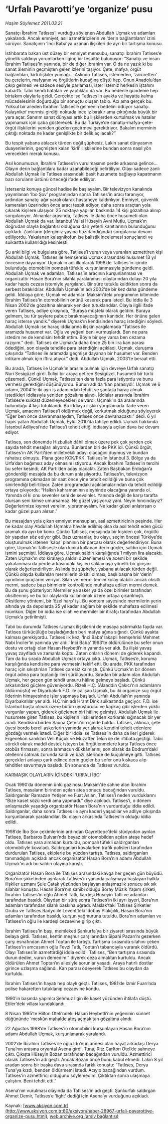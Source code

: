 # ‘Urfalı Pavarotti’ye ‘organize’ pusu

*Haşim Söylemez 2011.03.21*

<font class="agenda2NewsSpot">
 Sanatçı İbrahim Tatlıses’i vurduğu söylenen Abdullah Uçmak ve adamları yakalandı. Ancak emniyet, asıl azmettiricilerin ve ‘derin bağlantıların’ izini sürüyor. Sanatçının ‘İnci Baba’ya uzanan ilişkileri de ayrı bir tartışma konusu.
</font>
<font class="newsDetail">
 <p>
 </p>
 <p class="MsoNormal">
  İstihbarata bakan üst düzey bir emniyet mensubu, sanatçı İbrahim Tatlıses’e yönelik saldırıyı yorumlarken ilginç bir tespitte bulunuyor: “Sanatçı ve insan İbrahim Tatlıses’in yanında, bir de diğer İbrahim var. O da ne yazık ki bu sanat âleminin geçmişten gelen izlerini taşıyor. Çete, mafya, örgüt bağlantıları, kirli ilişkiler yumağı… Aslında Tatlıses, istemeden, ‘zaruretten’ bu çetelerin, mafyanın ve örgütlerin kucağına düştü hep. Onun Anadolu’dan çıkıp gelmesi ve sadece sesiyle parlaması, ister istemiz herkesin iştahını kabarttı. Tabii kendi hataları ve yaptıkları da var. Bu nedenle gündeme hep birtakım olaylarla geldi. Gerçekte ise Tatlıses’in ayakta ve hayatta kalma mücadelesinin doğurduğu bir sonuçtu oluşan tablo. Acı ama gerçek bu. Yoksul bir aileden İbrahim Tatlıses’e gelmenin bedelini ödüyor sanatçı. Kalaşnikof mermisi girdiği noktada ince iz bırakır ama çıktığında büyük bir yara açar. Sanırım sanat dünyası artık bu ilişkilerden kurtulmak ve hatalar yapmamak için çaba gösterecek. Bu da Türkiye’de sanatçı-mafya-çete-örgüt ilişkilerini yeniden gözden geçirmeyi gerektiriyor. Bakalım merminin çıktığı noktada ne kadar genişlikte bir delik açılacak?”
 </p>
 <p class="MsoNormal">
  Bu tespit yabana atılacak türden değil şüphesiz. Lakin sanat dünyasının duayenlerinin, geçmişten kalan ‘kirli’ ilişkilerine bundan sonra nasıl yön verecekleri merak konusu.
 </p>
 <p class="MsoNormal">
  Asıl konumuzun, İbrahim Tatlıses’in vurulmasının perde arkasına gelince... Olayın derin bağlantılara kadar uzanabileceği belirtiliyor. Olayı sadece zanlı Abdullah Uçmak ile Tatlıses arasındaki basit husumete bağlayıp kapatmanın bazı soruların üstünü örteceği ifade ediliyor.
 </p>
 <p class="MsoNormal">
  İsterseniz konuya güncel hadise ile başlayalım. Bir televizyon kanalında yayımlanan ‘İbo Şov’ programından sonra Tatlıses’in aracı taranıyor, ardından sanatçı ağır yaralı olarak hastaneye kaldırılıyor. Emniyet, güvenlik kameraları üzerinden önce aracı tespit ediyor, daha sonra araçtan yola çıkarak kişilere ulaşıyor. 25 noktaya yapılan baskında 14 kişi gözaltına alınıp sorgulanıyor. Alınanlar arasında, Tatlıses ile daha önce husumeti olan Abdullah Uçmak da var. İstanbul Valisi Hüseyin Avni Mutlu, Uçmak’ın doğrudan olayla bağlantısı olduğuna dair yeterli kanıtlarının bulunduğunu açıkladı. Zanlıların (dergimiz yayına hazırlandığında) sorgularına devam ediliyordu. Yakalanan kalaşnikofun ise balistik incelemesi sonuçlandı ve suikastta kullanıldığı kesinleşti.
 </p>
 <p class="MsoNormal">
  Şu anki bilgi ve bulgulara göre, Tatlıses’i vuran veya vuranları azmettiren kişi Abdullah Uçmak. Tatlıses ile hemşehrisi Uçmak arasındaki husumet 13 yıl öncesine dayanıyor. Uçmak’ın adı ilk olarak 1998’de Tatlıses’in içinde bulunduğu otomobilin pompalı tüfekle kurşunlanmasıyla gündeme geldi. Abdullah Uçmak ve adamları, Tatlıses’in aracının kurşunlanması ve organizatör Hasan Bora’nın silahla yaralanması olaylarından dolayı 20 yıla kadar hapis cezası istemiyle yargılandı. Bir süre tutuklu kaldıktan sonra da serbest bırakıldılar. Abdullah Uçmak’ın adı 2002’de bir kez daha gündeme geldi. İddiaya göre, Uçmak ve adamları Maksim’deki programının bitiminde İbrahim Tatlıses’in otomobilinin önünü keserek para istedi. Bu iddia ile 3 Nisan 2002’de gözaltına alınarak yeniden tutuklandılar. Olayla ilgili ifade veren Tatlıses, adliye çıkışında, “Buraya müşteki olarak geldim. Buraya gelmem, bu tür şeylere pabuç bırakmayacağımın kanıtıdır. Her önüne gelen haraç isterse yandık.” diyerek Uçmak’ın kendisinden haraç istediğini söyledi. Abdullah Uçmak ise haraç iddialarına ilişkin yargılamada “Tatlıses ile aramızda husumet var. Oğlu ve yeğeni beni vurmuşlardı. Ben ne para istedim ne de kendisini tehdit ettim. Böyle bir şey varsa ben cezama razıyım.” dedi. Tatlıses de Uçmak’a daha önce 25 bin lira kan parası ödediğini, son olayda tehditle para istendiğini açıkladı. Uçmak, duruşma çıkışında “Tatlıses ile aramızda geçmişe dayanan bir husumet var. Benden intikam almak için iftira atıyor.” dedi. Abdullah Uçmak, 2003’te beraat etti.
 </p>
 <p class="MsoNormal">
  Bu arada, Tatlıses ile Uçmak’ın arasını bulmak için devreye Urfalı sanatçı Nuri Sesigüzel girdi. İkiliyi bir araya getiren Sesigüzel, husumeti bir türlü çözemedi. Çünkü Uçmak, Tatlıses’ten daha fazla para istiyordu ve bunu vermesi gerektiğini düşünüyordu. Bunun adı da ‘kan parasıydı’. Uçmak ve 6 adamı, 2004’te iki ayrı iş adamından tehdit ve şantajla haraç almak istedikleri iddiasıyla yeniden gözaltına alındı. İddialar arasında İbrahim Tatlıses’e suikast düzenleyecekleri de vardı. Uçmak’ın da aralarında bulunduğu 4 kişi tutuklandı. Bu iddiaya ilişkin yargılamada ifade veren Uçmak, amacının Tatlıses’i öldürmek değil, korkutmak olduğunu söyleyerek “Eğer ben önce davranmasaydım, Tatlıses önce davranacaktı.” dedi. 6 yıl hapis yatan Abdullah Uçmak, Eylül 2010’da tahliye edildi. Uçmak hakkında İstanbul Adliyesi’nde Tatlıses’i tehdit ettiği iddiasıyla açılan dava ise devam ediyor.
 </p>
 <p class="MsoNormal">
  Tatlıses, son dönemde Hizbullah dâhil olmak üzere pek çok yerden çok sayıda tehdit mesajları alıyordu. Bunlardan biri de PKK idi. Çünkü örgüt, Tatlıses’in AK Parti’den milletvekili adayı olacağını duymuş ve bundan rahatsız olmuştu. Plana göre KCK/PKK, Tatlıses’in İstanbul 3. Bölge ya da Urfa’dan bağımsız aday olmasını istiyordu. Ancak İbrahim Tatlıses’in tercihi bu sefer kesindi; AK Parti’den aday olacaktı. Zaten Başbakan Erdoğan’a gönderdiği mesajda da bu durum anlaşılıyordu. Tatlıses’in, televizyon programına çıkmadan bir saat önce yine tehdit edildiği ve buna çok sinirlendiği belirtiliyor. Zaten programdaki açıklamalarından da tehdit edildiği ortaya çıkıyordu: “Halkın kahramanının aleyhinde olacağına yanında ol. Yanında ol ki onu sevenler seni de sevsinler. Yanında değil de karşı tarafta olursan seni kimse umursamaz. Ne güzel yaşıyoruz yani. Neyin hıncındayız? Değerlerimize kıymet verelim, yıpratmayalım. Ne kadar güzel anlatırsan o kadar güzel puan alırsın.”
 </p>
 <p class="MsoNormal">
  Bu mesajdan yola çıkan emniyet mensupları, asıl azmettiricinin peşinde. Her ne kadar olay Abdullah Uçmak’a havale edilmiş olsa da asıl tehdit eden gücü aramak da ayrı bir konu. Çünkü Tatlıses, mesajında bir kişiden çok, örgütlü bir yapıdan söz ediyor gibi. Bazı uzmanlar, bu olayı, seçim öncesi Türkiye’de oluşturulmak istenen ‘kaos’ planının bir parçası olarak değerlendiriyor. Buna göre, Uçmak’ın Tatlıses’e olan kinini kullanan derin güçler, saldırı için Uçmak ismini seçmişti. İddiaya göre, Uçmak saldırı karşılığında 1 milyon lira alacaktı.
  <span>
  </span>
  Zaten Uçmak’ın oto kiralayıp saldırı düzenlemesi ve acemi bir şekilde yakalanması da perde arkasındaki kişileri saklamaya yönelik bir girişim olarak değerlendiriliyor. Aslında bu şüpheler, yabana atılacak türden değil. Çünkü olayda kullanılan mermilerin oksitli olması, başlı başına bir ‘derin’ ayrıntının ipuçlarını veriyor. Silah ve mermi temini kolay olabilir ancak oksitli mermi, sadece bazı birimlerin kontrolünde muhafaza edilen mermi demek. Bu da şunu gösteriyor: Mermiler ya asker ya da özel birimler tarafından oksitlenmiş ve bu tür olaylarda kullanılmak üzere ortaya çıkarılmıştı. Oksitleme yöntemi, bir ‘özel harp’ işi. Bu yöntem sayesinde mermilerin yerin altında ya da depolarda 25 yıl kadar sağlam bir şekilde muhafaza edilmesi mümkün. Diğer bir iddia ise silah ve mermiler bir itirafçı tarafından Abdullah Uçmak’a getirilmişti.
 </p>
 <p class="MsoNormal">
  Tabii bu durumda Tatlıses-Uçmak ilişkilerini de masaya yatırmakta fayda var. Tatlıses türkücülüğe başladığından beri mafya ağına sığındı. Çünkü ayakta kalması gerekiyordu. Tatlıses ilk kez, ‘İnci Baba’ lakaplı hemşehrisi Mehmet Nabi İnciler’in yanında yer aldı.’ İnci Baba’ 1993’te öldürülünce bu sefer onun dostu ve ortağı olan Hasan Heybetli’nin yanında yer aldı. Bu ilişki yavaş yavaş zayıfladı ve zamanla koptu. Zaten onların dönemi de giderek kapandı. Tam da bu sırada Abdullah Uçmak ortaya çıktı. Uçmak, Tatlıses’e, koruma karşılığında kendisine para vermesini teklif etti. Bu arada, PKK tarafından haraç için sıkıştırılan Tatlıses çaresiz kalmıştı. Çünkü Uçmak’ın bir dönem örgüt adına para topladığı ileri sürülüyordu. Sıradan bir adam olan Abdullah Uçmak, her geçen gün tehdit unsuru hâline gelmeye başladı. Çünkü arkasındaki güçlere güveniyordu. Rizeli H.Ç. (Alaaddin Çakıcı’nın adamlarını öldürmüştü) ve Diyarbakırlı F.D. ile çalışan Uçmak, bu iki organize suç örgüt liderinin himayesinde işler yapmaya başladı. Urfalı Abdullah’ın yanında Diyarbakırlılar yer aldı. H.Ç.’nin adı Hrant Dink suikastında geçiyor. F.D. ise İstanbul başta olmak üzere bütün uyuşturucu ve kapkaç gibi işlerden yüklü vurgunlar yapan, giderek güçlenen biri hâline gelmişti. Abdullah Uçmak ile husumete giren Tatlıses, bu kişilerin ilişkilerinden korkarak sığınacak bir yer aradı. Kendisini birden Sauna Çetesi’nin içinde buldu. Tatlıses, aklınca, çete üyesi bordo bereli askerlerin yanında yer alarak kendini tehdit edenlere gözdağı vermek istedi. Diğer bir iddia ise Tatlıses’in daha da ileri giderek Ergenekon sanıkları Veli Küçük ve Muzaffer Tekin ile de irtibata geçtiği. Tabii sürekli olarak maddi destek isteyen bu örgütlenmelere karşı Tatlıses önce otobüs firmasını, sonra lahmacun dükkânlarını, son olarak da Bodrum’daki otellerini satmak zorunda kaldı ve bazı işlerinde de küçülmeye gitti. Tatlıses gerçekleri anlayıp çark edince derin güçler bu sefer onu kıskaca alıp tehditler savurmaya başladı. En sonunda da Tatlıses vuruldu.
 </p>
 <p class="MsoNormal">
  KARMAŞIK OLAYLARIN İÇİNDEKİ ‘URFALI İBO’
 </p>
 <p class="MsoNormal">
  <span>
  </span>
  Ocak 1990’da dönemin ünlü gazinosu Maksim’de sahne alan İbrahim Tatlıses, masaların birinden açılan ateş sonucu bacağından vuruldu. Saldırganlar Ramazan Yetişen ve Fuat Aslan, Tatlıses’i neden vurduklarını “Bize kaset sözü verdi ama yapmadı.” diye açıkladı. Tatlıses’i, o dönem anlaşmazlık yaşadığı organizatör Hasan Bora’nın vurdurduğu iddia edildi. Saldırganlar, daha sonra Tatlıses ile aynı kaderi yaşadılar ve adliye çıkışında kurşunlanarak yaralandılar. Bu olayın arkasında Tatlıses’in olduğu iddia edildi.
 </p>
 <p class="MsoNormal">
  <span>
  </span>
  1998’de İbo Şov çekimlerinin ardından Gayrettepe’deki stüdyodan ayrılan Tatlıses, Barbaros Bulvarı’nda beyaz bir otomobilden açılan ateşe hedef oldu. Tatlıses yara almadan kurtuldu, pompalı tüfekli saldırganları otomobiliyle kovaladı. Saldırganları kovalarken trafik polisleri tarafından durdurulan Tatlıses, ekiplerle bu yüzden tartıştı. Tatlıses, saldırganları tanımadığını açıkladı ancak organizatör Hasan Bora’nın adamı Abdullah Uçmak’ın adı bu saldırı olayına karıştı.
 </p>
 <p class="MsoNormal">
  <span>
  </span>
  Organizatör Hasan Bora ile Tatlıses arasındaki kavga her geçen gün büyüdü. Bora’nın şirketinden ayrılarak Tatlıses’in yanında çalışmaya başlayan halkla ilişkiler uzmanı Şule Çatak yüzünden başlayan anlaşmazlık sonucu sık sık silahlar konuştu. Hasan Bora’nın sahibi olduğu Boray Müzik Yapım şirketi, İbrahim Tatlıses’in oğlu Ahmet Tatlı, kardeşi Hüseyin Tatlı ve adamları tarafından basıldı. Olaydan bir süre sonra Tatlıses’in iki ayrı işyeri, Bora’nın adamları tarafından silahlı baskına uğradı. Maslak’taki Tatlıses Şirketler Grubu ve Tatlıses Radyo ile Levent’teki İdobay Plakçılık, Hasan Bora’nın adamları tarafından basıldı, kurşun yağmuruna tutuldu. Bora’nın adamları ve Tatlıses’in oğlu ile kardeşi cezaevine girip çıktı.
 </p>
 <p class="MsoNormal">
  <span>
  </span>
  İbrahim Tatlıses’in başı, memleketi Şanlıurfa’ya bir ziyareti sırasında büyük belaya girdi. Tatlıses, kentin meşhur çarşılarından Sipahi Pazarı’nı gezerken çarşı esnafından Ahmet Toptan ile tartıştı. Tartışma sırasında silahını çeken Tatlıses’in amcasının oğlu Fevzi Tatlı, Toptan’ı tabancayla vurarak öldürdü. Olayı Tatlıses’in azmettirdiği iddia edildi. Tatlıses, “Ben tartışma sırasında durun dedim, vurun demedim.” diyerek ceza almaktan kurtuldu. Ancak öldürülen Ahmet Toptan’ın ailesiyle sorunlar yaşadı. Araya hatırlı dostlar girince uzlaşma sağlandı. Kan parası ödeyerek Tatlıses bu olaydan da kurtuldu.
 </p>
 <p class="MsoNormal">
  <span>
  </span>
  İbrahim Tatlıses’in hayatı hep olaylı geçti. Tatlıses, 1981’de İzmir Fuarı’nda polise hakaretten tutuklanıp cezaevine kondu.
 </p>
 <p class="MsoNormal">
  <span>
  </span>
  1990’ın başında yapımcı Şehmuz İlgin ile kaset yüzünden ihtilafa düştü. Etiler’deki villası kundaklandı.
 </p>
 <p class="MsoNormal">
  <span>
  </span>
  8 Nisan 1995’te Hilton Oteli’ndeki Hasan Heybetli’nin yeğeninin sünnet düğününde ‘meskûn mahalde ateş açmak’tan gözaltına alındı.
 </p>
 <p class="MsoNormal">
  <span>
  </span>
  22 Ağustos 1998’de Tatlıses’in otomobilini kurşunlayan Hasan Bora’nın adamı Abdullah Uçmak, kurşunlanarak yaralandı.
 </p>
 <p class="MsoNormal">
  <span>
  </span>
  2002’de İbrahim Tatlıses ile oğlu İdo’nun annesi olan hayat arkadaşı Derya Tuna’nın arasına oryantal Asena girdi. Tuna, Ritz Carlton Otel’de sahneye çıktı. Çıkışta Hüseyin Bozan tarafından bacağından vuruldu. Azmettirici olarak Tatlıses’in adı geçti. Ancak Bozan önce bunu kabul etmedi. Lakin 8 yıl aradan sonra bir başka dava sırasında farklı konuştu: “Tatlıses, Derya Tuna’ya kızdı, benden öldürmemi istedi. Acıyıp bacağından vurdum. Tatlıses’in azmettirici olduğunu söylemedim. Çıktıktan sonra ulaşmaya çalıştım. Beni tehdit etti.”
 </p>
 <p class="MsoNormal">
  <span>
  </span>
  Asena’nın vurulması olayında da Tatlıses’in adı geçti. Şanlıurfalı saldırgan Ahmet Demir, Tatlıses’e ‘light’ dediği için Asena’yı vurduğunu açıkladı.
 </p>
 <p>
 </p>
</font>

Kaynak: [www.aksiyon.com.tr](http://www.aksiyon.com.tr:80/aksiyon/haber-28967-urfali-pavarottiye-organize-pusu.html), [web.archive.org (arşiv bağlantısı)](http://web.archive.org/web/20110324133740/http://www.aksiyon.com.tr:80/aksiyon/haber-28967-urfali-pavarottiye-organize-pusu.html)
